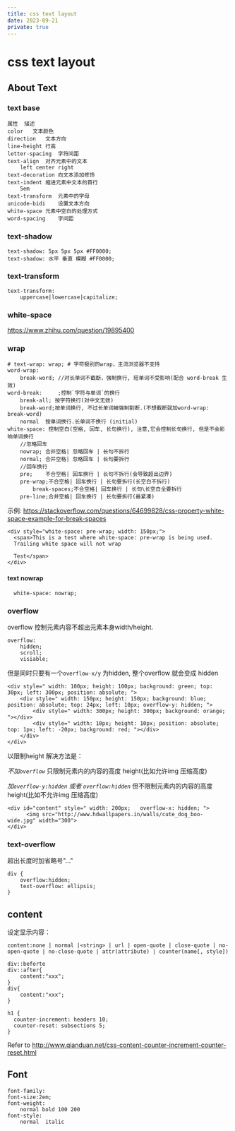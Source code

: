 ```yaml
---
title: css text layout
date: 2023-09-21
private: true
---
```

# css text layout
## About Text

### text base

    属性	描述
    color	文本颜色
    direction	文本方向
    line-height	行高
    letter-spacing	字符间距
    text-align	对齐元素中的文本
    	left center right
    text-decoration	向文本添加修饰
    text-indent	缩进元素中文本的首行
    	5em
    text-transform	元素中的字母
    unicode-bidi	设置文本方向
    white-space	元素中空白的处理方式
    word-spacing	字间距

### text-shadow

    text-shadow: 5px 5px 5px #FF0000;
    text-shadow: 水平 垂直 模糊 #FF0000;

### text-transform

    text-transform:
    	uppercase|lowercase|capitalize;

### white-space

https://www.zhihu.com/question/19895400

### wrap

    # text-wrap: wrap; # 字符极别的wrap，主流浏览器不支持
    word-wrap:
    	break-word; //对长单词不截断，强制换行, 短单词不受影响(配合 word-break 生效)
    word-break: 	;控制`字符与单词`的换行
    	break-all; 按字符换行(对中文无效)
    	break-word;按单词换行, 不过长单词被强制割断.(不想截断就加word-wrap: break-word)
    	normal	按单词换行.长单词不换行 (initial)
    white-space: 控制空白(空格, 回车, 长句换行), 注意,它会控制长句换行, 但是不会影响单词换行
    	//忽略回车
    	nowrap; 合并空格| 忽略回车 | 长句不拆行
    	normal; 合并空格| 忽略回车 | 长句要拆行
    	//回车换行
    	pre;	不合空格| 回车换行 | 长句不拆行(会导致超出边界)
    	pre-wrap;不合空格| 回车换行 | 长句要拆行(长空白不拆行)
            break-spaces;不合空格| 回车换行 | 长句\长空白全要拆行
    	pre-line;合并空格| 回车换行 | 长句要拆行(最紧凑)

示例:
https://stackoverflow.com/questions/64699828/css-property-white-space-example-for-break-spaces

    <div style="white-space: pre-wrap; width: 150px;">
      <span>This is a test where white-space: pre-wrap is being used.
      Trailing white space will not wrap                                                    

      Test</span>
    </div>

#### text nowrap

      white-space: nowrap;

### overflow

overflow 控制元素内容不超出元素本身width/height.

    overflow:
    	hidden;
    	scroll;
    	visiable;

但是同时只要有一个`overflow-x/y` 为hidden, 整个overflow 就会变成 hidden

    <div style=" width: 100px; height: 100px; background: green; top: 30px; left: 300px; position: absolute; ">
    	<div style=" width: 150px; height: 150px; background: blue; position: absolute; top: 24px; left: 10px; overflow-y: hidden; ">
    		<div style=" width: 300px; height: 300px; background: orange; "></div>
    		<div style=" width: 10px; height: 10px; position: absolute; top: 1px; left: -20px; background: red; "></div>
    	</div>
    </div>

以限制height 解决方法是：

_不加`overflow`_ 只限制元素内的内容的高度 height(比如允许img 压缩高度)

_加`overflow-y:hidden` 或者 `overflow:hidden`_ 但不限制元素内的内容的高度 height(比如不允许img 压缩高度)

    <div id="content" style=" width: 200px;   overflow-x: hidden; ">
    	  <img src="http://www.hdwallpapers.in/walls/cute_dog_boo-wide.jpg" width="300">
    </div>

### text-overflow

超出长度时加省略号"..."

    div {
    	overflow:hidden;
    	text-overflow: ellipsis;
    }

## content

设定显示内容：

    content:none | normal |<string>	| url | open-quote | close-quote | no-open-quote | no-close-quote | attr(attribute) | counter(name[, style])

    div::beforte
    div::after{
    	content:"xxx";
    }
    div{
    	content:"xxx";
    }

    h1 {
      counter-increment: headers 10;
      counter-reset: subsections 5;
    }

Refer to
http://www.qianduan.net/css-content-counter-increment-counter-reset.html

## Font

    font-family:
    font-size:2em;
    font-weight:
    	normal bold 100 200
    font-style:
    	normal	italic
